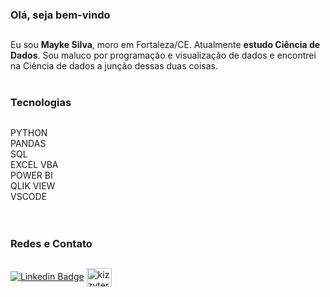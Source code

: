 ### Olá, seja bem-vindo
##

Eu sou **Mayke Silva**, moro em Fortaleza/CE. Atualmente **estudo Ciência de Dados**. Sou maluco por programação e visualização de dados e encontrei na Ciência de dados a junção dessas duas coisas.
</br>
</br>

### Tecnologias
##
PYTHON </br>
PANDAS </br>
SQL </br>
EXCEL VBA </br>
POWER BI </br>
QLIK VIEW </br>
VSCODE </br>
</br>
</br>

### Redes e Contato
##
[![Linkedin Badge](https://img.shields.io/badge/-LinkedIn-blue?style=flat&logo=LinkedIn&logoColor=white)](https://www.linkedin.com/in/maykesilva/)
<a href="https://linkedin.com/in/kizzyterra" target="blank"><img align="center" src="https://raw.githubusercontent.com/rahuldkjain/github-profile-readme-generator/master/src/images/icons/Social/linked-in-alt.svg" alt="kizzyterra" height="30" width="40" /></a>


<!--
**MaykeSilva/MaykeSilva** is a ✨ _special_ ✨ repository because its `README.md` (this file) appears on your GitHub profile.

Here are some ideas to get you started:

- 🔭 I’m currently working on ...
- 🌱 I’m currently learning ...
- 👯 I’m looking to collaborate on ...
- 🤔 I’m looking for help with ...
- 💬 Ask me about ...
- 📫 How to reach me: ...
- 😄 Pronouns: ...
- ⚡ Fun fact: ...
-->
